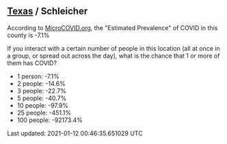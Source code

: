 
## [Texas](/united-states/texas) / Schleicher

According to [MicroCOVID.org](http://microcovid.org),
the "Estimated Prevalence" of COVID in this county is -7.1%

If you interact with a certain number of people in this location
(all at once in a group, or spread out across the day), what is the chance that
1 or more of them has COVID?

- 1 person: -7.1%
- 2 people: -14.6%
- 3 people: -22.7%
- 5 people: -40.7%
- 10 people: -97.9%
- 25 people: -451.1%
- 100 people: -92173.4%

Last updated: 2021-01-12 00:46:35.651029 UTC
